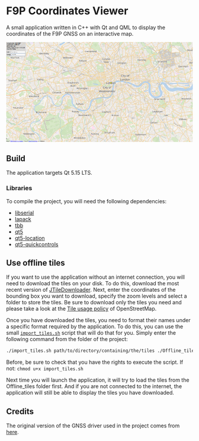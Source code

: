 # F9P Coordinates Viewer
A small application written in C++ with Qt and QML to display the coordinates of the F9P GNSS on an interactive map.

![Presentation image](presentation_image.png)

## Build
The application targets Qt 5.15 LTS.

### Libraries
To compile the project, you will need the following dependencies:
- [libserial](https://github.com/crayzeewulf/libserial/)
- [lapack](https://netlib.org/lapack/)
- [tbb](https://github.com/oneapi-src/oneTBB)
- [qt5](https://www.qt.io/)
- [qt5-location](https://www.qt.io/)
- [qt5-quickcontrols](https://www.qt.io/)

## Use offline tiles
If you want to use the application without an internet connection, you will need to download the tiles on your disk.
To do this, download the most recent version of [JTileDownloader](https://github.com/Zverik/JTileDownloader).
Next, enter the coordinates of the bounding box you want to download, specify the zoom levels and select a folder to store the tiles.
Be sure to download only the tiles you need and please take a look at the [Tile usage policy](https://operations.osmfoundation.org/policies/tiles/) of OpenStreetMap.

Once you have downloaded the tiles, you need to format their names under a specific format required by the application.
To do this, you can use the small [`import_tiles.sh`](import_tiles.sh) script that will do that for you.
Simply enter the following command from the folder of the project:
```bash
./import_tiles.sh path/to/directory/containing/the/tiles ./Offline_tiles
```
Before, be sure to check that you have the rights to execute the script. If not: `chmod u+x import_tiles.sh`

Next time you will launch the application, it will try to load the tiles from the Offline_tiles folder first.
And if you are not connected to the internet, the application will still be able to display the tiles you have downloaded.

## Credits
The original version of the GNSS driver used in the project comes from [here](https://github.com/lapo5/HAL-Drotek-F9P).
